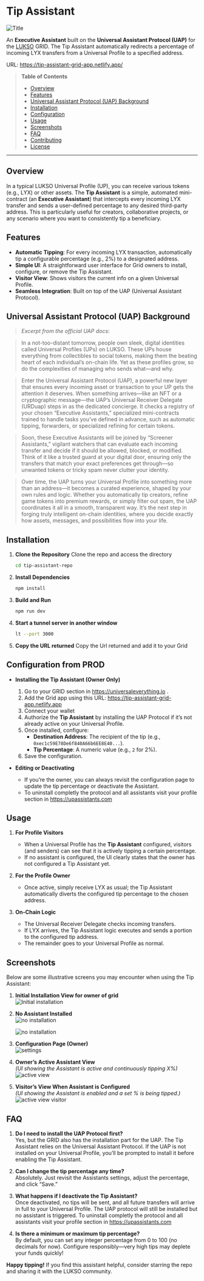 # Tip Assistant

![Title](https://i.ibb.co/FLFcQgFf/Screenshot-2025-03-11-at-11-30-48-AM.png)

An **Executive Assistant** built on the **Universal Assistant Protocol (UAP)** for the [LUKSO](https://lukso.network) GRID. The Tip Assistant automatically redirects a percentage of incoming LYX transfers from a Universal Profile to a specified address.

URL: https://tip-assistant-grid-app.netlify.app/

> **Table of Contents**
>
> - [Overview](#overview)
> - [Features](#features)
> - [Universal Assistant Protocol (UAP) Background](#universal-assistant-protocol-uap-background)
> - [Installation](#installation)
> - [Configuration](#configuration)
> - [Usage](#usage)
> - [Screenshots](#screenshots)
> - [FAQ](#faq)
> - [Contributing](#contributing)
> - [License](#license)

---

## Overview

In a typical LUKSO Universal Profile (UP), you can receive various tokens (e.g., LYX) or other assets. The **Tip Assistant** is a simple, automated mini-contract (an **Executive Assistant**) that intercepts every incoming LYX transfer and sends a user-defined percentage to any desired third-party address. This is particularly useful for creators, collaborative projects, or any scenario where you want to consistently tip a beneficiary.

## Features

- **Automatic Tipping**: For every incoming LYX transaction, automatically tip a configurable percentage (e.g., 2%) to a designated address.
- **Simple UI**: A straightforward user interface for Grid owners to install, configure, or remove the Tip Assistant.
- **Visitor View**: Shows visitors the current info on a given Universal Profile.
- **Seamless Integration**: Built on top of the UAP (Universal Assistant Protocol).

## Universal Assistant Protocol (UAP) Background

> _Excerpt from the official UAP docs_:

> In a not-too-distant tomorrow, people own sleek, digital identities called Universal Profiles (UPs) on LUKSO. These UPs house everything from collectibles to social tokens, making them the beating heart of each individual’s on-chain life. Yet as these profiles grow, so do the complexities of managing who sends what—and why.

> Enter the Universal Assistant Protocol (UAP), a powerful new layer that ensures every incoming asset or transaction to your UP gets the attention it deserves. When something arrives—like an NFT or a cryptographic message—the UAP’s Universal Receiver Delegate (URDuap) steps in as the dedicated concierge. It checks a registry of your chosen “Executive Assistants,” specialized mini-contracts trained to handle tasks you’ve defined in advance, such as automatic tipping, forwarders, or specialized refining for certain tokens.

> Soon, these Executive Assistants will be joined by “Screener Assistants,” vigilant watchers that can evaluate each incoming transfer and decide if it should be allowed, blocked, or modified. Think of it like a trusted guard at your digital door, ensuring only the transfers that match your exact preferences get through—so unwanted tokens or tricky spam never clutter your identity.

> Over time, the UAP turns your Universal Profile into something more than an address—it becomes a curated experience, shaped by your own rules and logic. Whether you automatically tip creators, refine game tokens into premium rewards, or simply filter out spam, the UAP coordinates it all in a smooth, transparent way. It’s the next step in forging truly intelligent on-chain identities, where you decide exactly how assets, messages, and possibilities flow into your life.

## Installation

1. **Clone the Repository**
   Clone the repo and access the directory

   ```bash
   cd tip-assistant-repo
   ```

2. **Install Dependencies**

   ```bash
   npm install
   ```

3. **Build and Run**
   ```bash
   npm run dev
   ```
4. **Start a tunnel server in another window**
   ```bash
   lt --port 3000
   ```
5. **Copy the URL returned**
   Copy the Url returned and add it to your Grid

## Configuration from PROD

- **Installing the Tip Assistant (Owner Only)**

  1. Go to your GRID section in https://universaleverything.io .
  2. Add the Grid app using this URL: https://tip-assistant-grid-app.netlify.app
  3. Connect your wallet
  4. Authorize the **Tip Assistant** by installing the UAP Protocol if it’s not already active on your Universal Profile.
  5. Once installed, configure:
     - **Destination Address**: The recipient of the tip (e.g., `0xec1c59E78De6f840A66b6EE8E40...`).
     - **Tip Percentage**: A numeric value (e.g., `2` for 2%).
  6. Save the configuration.

- **Editing or Deactivating**
  - If you’re the owner, you can always revisit the configuration page to update the tip percentage or deactivate the Assistant.
  - To uninstall completly the protocol and all assistants visit your profile section in https://upassistants.com

## Usage

1. **For Profile Visitors**

   - When a Universal Profile has the **Tip Assistant** configured, visitors (and senders) can see that it is actively tipping a certain percentage.
   - If no assistant is configured, the UI clearly states that the owner has not configured a Tip Assistant yet.

2. **For the Profile Owner**

   - Once active, simply receive LYX as usual; the Tip Assistant automatically diverts the configured tip percentage to the chosen address.

3. **On-Chain Logic**
   - The Universal Receiver Delegate checks incoming transfers.
   - If LYX arrives, the Tip Assistant logic executes and sends a portion to the configured tip address.
   - The remainder goes to your Universal Profile as normal.

## Screenshots

Below are some illustrative screens you may encounter when using the Tip Assistant:

1. **Initial Installation View for owner of grid**  
   ![Initial installation](https://i.ibb.co/XkrWxH1w/Screenshot-2025-03-11-at-10-59-58-AM.png)

2. **No Assistant Installed**  
   ![no installation](https://i.ibb.co/NdfthcW5/Screenshot-2025-03-11-at-10-59-53-AM.png)

   ![no installation](https://i.ibb.co/FbgrpSJj/Screenshot-2025-03-11-at-10-57-54-AM.png)

3. **Configuration Page (Owner)**  
   ![settings](https://i.ibb.co/21LRJYx4/Screenshot-2025-03-11-at-10-57-07-AM.png)

4. **Owner’s Active Assistant View**  
    _(UI showing the Assistant is active and continuously tipping X%)_
   ![active view](https://i.ibb.co/VYLwW3Dr/Screenshot-2025-03-11-at-10-57-02-AM.png)

5. **Visitor’s View When Assistant is Configured**  
    _(UI showing the Assistant is enabled and a set % is being tipped.)_
   ![active view visitor](https://i.ibb.co/HL1nx2wR/Screenshot-2025-03-11-at-10-55-54-AM.png)

## FAQ

1. **Do I need to install the UAP Protocol first?**  
   Yes, but the GRID also has the installation part for the UAP. The Tip Assistant relies on the Universal Assistant Protocol. If the UAP is not installed on your Universal Profile, you’ll be prompted to install it before enabling the Tip Assistant.

2. **Can I change the tip percentage any time?**  
   Absolutely. Just revisit the Assistants settings, adjust the percentage, and click “Save.”

3. **What happens if I deactivate the Tip Assistant?**  
   Once deactivated, no tips will be sent, and all future transfers will arrive in full to your Universal Profile. The UAP protocol will still be installed but no assistant is triggered. To uninstall completly the protocol and all assistants visit your profile section in https://upassistants.com

4. **Is there a minimum or maximum tip percentage?**  
   By default, you can set any integer percentage from 0 to 100 (no decimals for now). Configure responsibly—very high tips may deplete your funds quickly!

**Happy tipping!** If you find this assistant helpful, consider starring the repo and sharing it with the LUKSO community.
